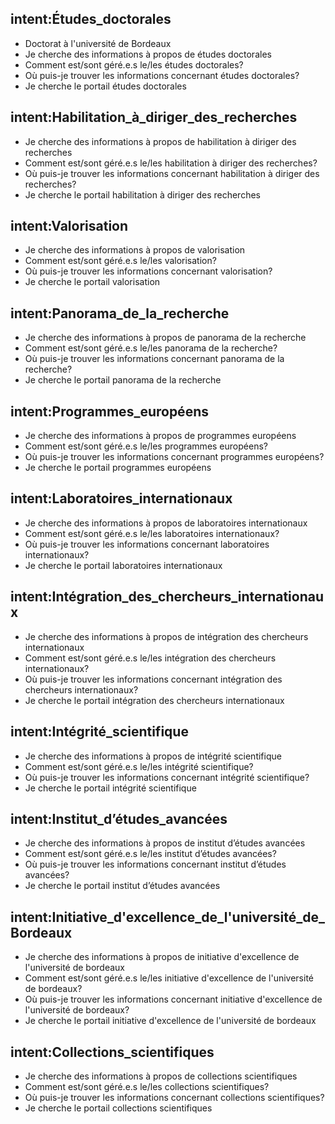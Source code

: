 ﻿## intent:Études_doctorales
- Doctorat à l'université de Bordeaux
- Je cherche des informations à propos de études doctorales
- Comment est/sont géré.e.s le/les études doctorales?
- Où puis-je trouver les informations concernant études doctorales?
- Je cherche le portail études doctorales

## intent:Habilitation_à_diriger_des_recherches
- Je cherche des informations à propos de habilitation à diriger des recherches
- Comment est/sont géré.e.s le/les habilitation à diriger des recherches?
- Où puis-je trouver les informations concernant habilitation à diriger des recherches?
- Je cherche le portail habilitation à diriger des recherches

## intent:Valorisation
- Je cherche des informations à propos de valorisation
- Comment est/sont géré.e.s le/les valorisation?
- Où puis-je trouver les informations concernant valorisation?
- Je cherche le portail valorisation

## intent:Panorama_de_la_recherche
- Je cherche des informations à propos de panorama de la recherche
- Comment est/sont géré.e.s le/les panorama de la recherche?
- Où puis-je trouver les informations concernant panorama de la recherche?
- Je cherche le portail panorama de la recherche

## intent:Programmes_européens
- Je cherche des informations à propos de programmes européens
- Comment est/sont géré.e.s le/les programmes européens?
- Où puis-je trouver les informations concernant programmes européens?
- Je cherche le portail programmes européens

## intent:Laboratoires_internationaux
- Je cherche des informations à propos de laboratoires internationaux
- Comment est/sont géré.e.s le/les laboratoires internationaux?
- Où puis-je trouver les informations concernant laboratoires internationaux?
- Je cherche le portail laboratoires internationaux

## intent:Intégration_des_chercheurs_internationaux
- Je cherche des informations à propos de intégration des chercheurs internationaux
- Comment est/sont géré.e.s le/les intégration des chercheurs internationaux?
- Où puis-je trouver les informations concernant intégration des chercheurs internationaux?
- Je cherche le portail intégration des chercheurs internationaux

## intent:Intégrité_scientifique
- Je cherche des informations à propos de intégrité scientifique
- Comment est/sont géré.e.s le/les intégrité scientifique?
- Où puis-je trouver les informations concernant intégrité scientifique?
- Je cherche le portail intégrité scientifique

## intent:Institut_d’études_avancées
- Je cherche des informations à propos de institut d’études avancées
- Comment est/sont géré.e.s le/les institut d’études avancées?
- Où puis-je trouver les informations concernant institut d’études avancées?
- Je cherche le portail institut d’études avancées

## intent:Initiative_d'excellence_de_l'université_de_Bordeaux
- Je cherche des informations à propos de initiative d'excellence de l'université de bordeaux
- Comment est/sont géré.e.s le/les initiative d'excellence de l'université de bordeaux?
- Où puis-je trouver les informations concernant initiative d'excellence de l'université de bordeaux?
- Je cherche le portail initiative d'excellence de l'université de bordeaux

## intent:Collections_scientifiques
- Je cherche des informations à propos de collections scientifiques
- Comment est/sont géré.e.s le/les collections scientifiques?
- Où puis-je trouver les informations concernant collections scientifiques?
- Je cherche le portail collections scientifiques

